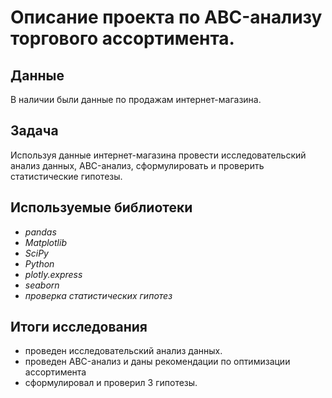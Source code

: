 # Описание проекта по ABC-анализу торгового ассортимента.


## Данные

В наличии были данные по продажам интернет-магазина.

## Задача

Используя данные интернет-магазина провести исследовательский анализ данных, ABC-анализ, сформулировать и проверить статистические гипотезы.

## Используемые библиотеки
* *pandas*
* *Matplotlib*
* *SciPy*
* *Python*
* *plotly.express*
* *seaborn*
* *проверка статистических гипотез*

## Итоги исследования

* проведен исследовательский анализ данных. 
* проведен ABC-анализ и даны рекомендации по оптимизации ассортимента
* сформулировал и проверил 3 гипотезы.
